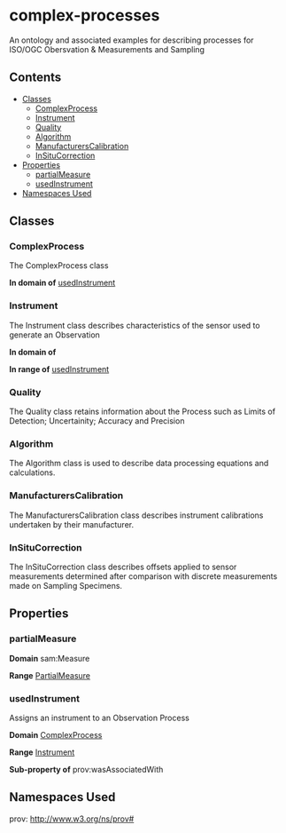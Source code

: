 # complex-processes
An ontology and associated examples for describing processes for ISO/OGC Obersvation &amp; Measurements and Sampling
## Contents
- [Classes](#classes)
    - [ComplexProcess](#complexprocess)
    - [Instrument](#instrument)
    - [Quality](#quality)
    - [Algorithm](#algorithm)
    - [ManufacturersCalibration](#manufacturerscalibration)
    - [InSituCorrection](#insitucorrection)
- [Properties](#properties)
    - [partialMeasure](#partialmeasure)
    - [usedInstrument](#usedInstrument)
- [Namespaces Used](#namespaces-used)

## Classes
### ComplexProcess
The ComplexProcess class

**In domain of** [usedInstrument](#usedinstrument)

### Instrument
The Instrument class describes characteristics of the sensor used to generate an Observation

**In domain of** 

**In range of** [usedInstrument](#usedinstrument)

### Quality
The Quality class retains information about the Process such as Limits of Detection; Uncertainity; Accuracy and Precision
### Algorithm
The Algorithm class is used to describe data processing equations and calculations.
### ManufacturersCalibration
The ManufacturersCalibration class describes instrument calibrations undertaken by their manufacturer.
### InSituCorrection
The InSituCorrection class describes offsets applied to sensor measurements determined after comparison with discrete measurements made on Sampling Specimens.
## Properties
### partialMeasure

**Domain** sam:Measure

**Range** [PartialMeasure](#partialmeasure)

### usedInstrument
Assigns an instrument to an Observation Process

**Domain** [ComplexProcess](#complexprocess)

**Range** [Instrument](#instrument)

**Sub-property of** prov:wasAssociatedWith

## Namespaces Used
prov: http://www.w3.org/ns/prov#
